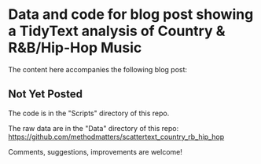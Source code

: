 # Data and code for blog post showing a TidyText analysis of Country & R&B/Hip-Hop Music

The content here accompanies the following blog post:

## Not Yet Posted

The code is in the "Scripts" directory of this repo.

The raw data are in the "Data" directory of this repo: https://github.com/methodmatters/scattertext_country_rb_hip_hop

Comments, suggestions, improvements are welcome!
